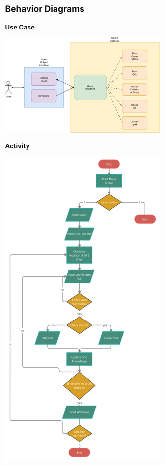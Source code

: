 # Behavior Diagrams

## Use Case

![Use Case](https://github.com/nikhilvas123/battleships-in-c/blob/main/2_Architecture/behavior%20Diagrams/use_case.png?w=500&h=500&q=100)

## Activity

![Activity](https://github.com/nikhilvas123/battleships-in-c/blob/main/2_Architecture/behavior%20Diagrams/activity.png?w=500&h=500&q=100)